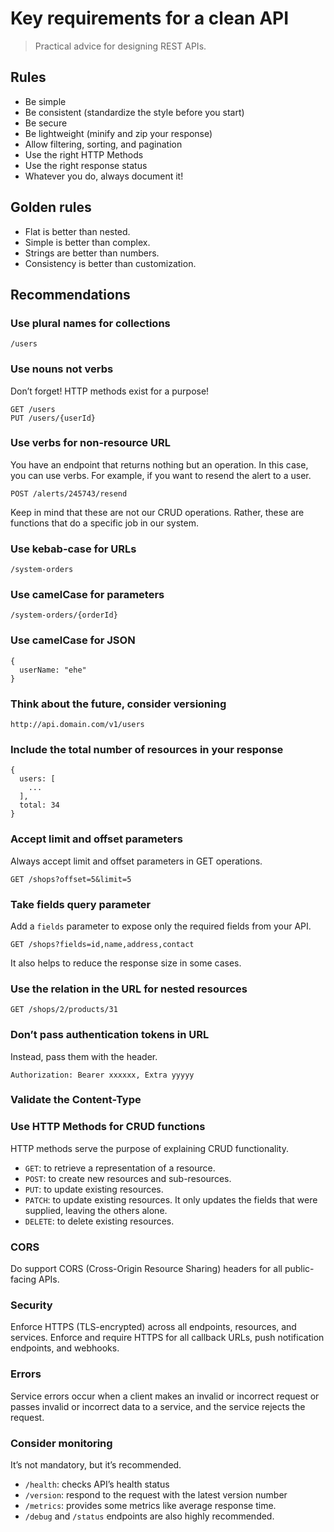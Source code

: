 # Key requirements for a clean API

> Practical advice for designing REST APIs.

## Rules

- Be simple
- Be consistent (standardize the style before you start)
- Be secure
- Be lightweight (minify and zip your response)
- Allow filtering, sorting, and pagination
- Use the right HTTP Methods
- Use the right response status
- Whatever you do, always document it!

## Golden rules

- Flat is better than nested.
- Simple is better than complex.
- Strings are better than numbers.
- Consistency is better than customization.

## Recommendations

### Use plural names for collections

```text
/users
```

### Use nouns not verbs

Don’t forget! HTTP methods exist for a purpose!

```text
GET /users
PUT /users/{userId}
```

### Use verbs for non-resource URL

You have an endpoint that returns nothing but an operation. In this case, you can use verbs.
For example, if you want to resend the alert to a user.

```text
POST /alerts/245743/resend
```

Keep in mind that these are not our CRUD operations.
Rather, these are functions that do a specific job in our system.

### Use kebab-case for URLs

```text
/system-orders
```

### Use camelCase for parameters

```text
/system-orders/{orderId}
```

### Use camelCase for JSON

```text
{
  userName: "ehe"
}
```

### Think about the future, consider versioning

```text
http://api.domain.com/v1/users
```

### Include the total number of resources in your response

```text
{
  users: [ 
    ...
  ], 
  total: 34
}
```

### Accept limit and offset parameters

Always accept limit and offset parameters in GET operations.

```text
GET /shops?offset=5&limit=5
```

### Take fields query parameter

Add a `fields` parameter to expose only the required fields from your API.

```text
GET /shops?fields=id,name,address,contact
```

It also helps to reduce the response size in some cases.

### Use the relation in the URL for nested resources

```text
GET /shops/2/products/31
```

### Don’t pass authentication tokens in URL

Instead, pass them with the header.

```text
Authorization: Bearer xxxxxx, Extra yyyyy
```

### Validate the Content-Type

### Use HTTP Methods for CRUD functions

HTTP methods serve the purpose of explaining CRUD functionality.

- `GET`: to retrieve a representation of a resource.
- `POST`: to create new resources and sub-resources.
- `PUT`: to update existing resources.
- `PATCH`: to update existing resources. It only updates the fields that were supplied, leaving the others alone.
- `DELETE`: to delete existing resources.

### CORS

Do support CORS (Cross-Origin Resource Sharing) headers for all public-facing APIs.

### Security

Enforce HTTPS (TLS-encrypted) across all endpoints, resources, and services.
Enforce and require HTTPS for all callback URLs, push notification endpoints, and webhooks.

### Errors

Service errors occur when a client makes an invalid or incorrect request or passes invalid or
incorrect data to a service, and the service rejects the request.

### Consider monitoring

It’s not mandatory, but it’s recommended.

- `/health`: checks API’s health status
- `/version`: respond to the request with the latest version number
- `/metrics`: provides some metrics like average response time.
- `/debug` and `/status` endpoints are also highly recommended.
